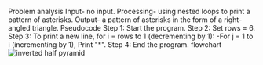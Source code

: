 Problem analysis
Input- no input.
Processing-  using nested loops to print a pattern of asterisks. 
Output- a pattern of asterisks in the form of a right-angled triangle. 
Pseudocode
Step 1: Start the program.
Step 2: Set rows = 6.
Step 3: To print a new line, for i = rows to 1 (decrementing by 1):
-For j = 1 to i (incrementing by 1), Print "*".
Step 4: End the program.
flowchart
![inverted half pyramid](https://github.com/YohannesGezahegn/Binary-Bombers/assets/149233041/798aaebe-778b-43de-bc18-9ff5e1dcc900)

